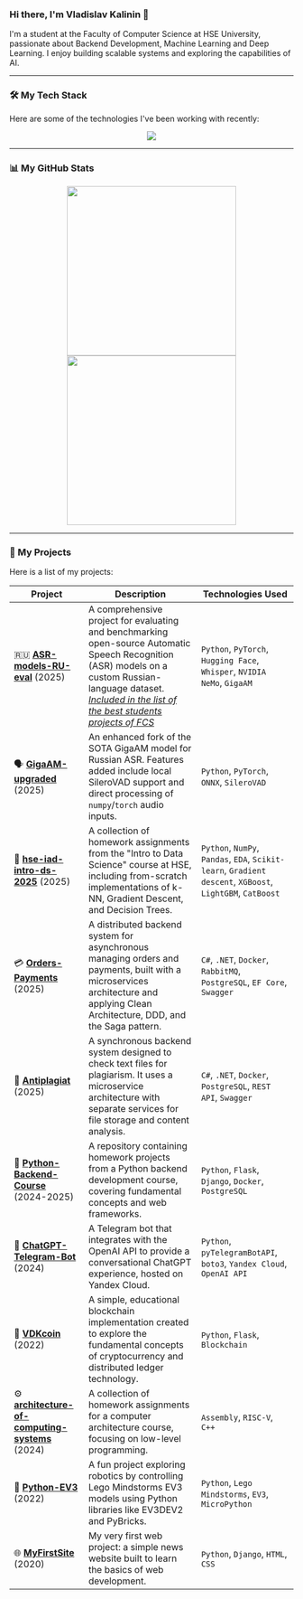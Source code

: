 ### Hi there, I'm Vladislav Kalinin 👋

I'm a student at the Faculty of Computer Science at HSE University, passionate about Backend Development, Machine Learning and Deep Learning. I enjoy building scalable systems and exploring the capabilities of AI.

---

### 🛠️ My Tech Stack

Here are some of the technologies I've been working with recently:

<p align="center">
  <a href="https://skillicons.dev">
    <img src="https://skillicons.dev/icons?i=python,pytorch,sklearn,cs,dotnet,docker,postgres,django,flask,git,github,vscode&perline=6" />
  </a>
</p>

---

### 📊 My GitHub Stats

<p align="center">
  <img height="300em" src="https://github-readme-stats.vercel.app/api?username=KalininVD&show_icons=true&theme=dark&include_all_commits=true&count_private=true&hide_rank=true&show=prs_merged"/>
  <img height="300em" src="https://github-readme-stats.vercel.app/api/top-langs/?username=KalininVD&layout=pie&langs_count=6&theme=dark"/>
</p>

---

### 🚀 My Projects

Here is a list of my projects:

| Project                                                                                                   | Description                                                                                                                                                                | Technologies Used                                                              |
| --------------------------------------------------------------------------------------------------------- | -------------------------------------------------------------------------------------------------------------------------------------------------------------------------- | ------------------------------------------------------------------------------ |
| 🇷🇺 **[ASR-models-RU-eval](https://github.com/KalininVD/ASR-models-RU-eval)** (2025)                               | A comprehensive project for evaluating and benchmarking open-source Automatic Speech Recognition (ASR) models on a custom Russian-language dataset. [_Included in the list of the best students projects of FCS_](https://cs.hse.ru/cppr/best_projects/russian_speech_model_analysis)                        | `Python`, `PyTorch`, `Hugging Face`, `Whisper`, `NVIDIA NeMo`, `GigaAM`                  |
| 🗣️ **[GigaAM-upgraded](https://github.com/KalininVD/GigaAM-upgraded)** (2025)                                     | An enhanced fork of the SOTA GigaAM model for Russian ASR. Features added include local SileroVAD support and direct processing of `numpy`/`torch` audio inputs.           | `Python`, `PyTorch`, `ONNX`, `SileroVAD`                                                    |
| 🧠 **[hse-iad-intro-ds-2025](https://github.com/KalininVD/hse-iad-intro-ds-2025)** (2025)                         | A collection of homework assignments from the "Intro to Data Science" course at HSE, including from-scratch implementations of k-NN, Gradient Descent, and Decision Trees. | `Python`, `NumPy`, `Pandas`, `EDA`, `Scikit-learn`, `Gradient descent`, `XGBoost`, `LightGBM`, `CatBoost` |
| 💳 **[Orders-Payments](https://github.com/KalininVD/Orders-Payments)** (2025)                                     | A distributed backend system for asynchronous managing orders and payments, built with a microservices architecture and applying Clean Architecture, DDD, and the Saga pattern.         | `C#`, `.NET`, `Docker`, `RabbitMQ`, `PostgreSQL`, `EF Core`, `Swagger`                    |
| 📄 **[Antiplagiat](https://github.com/KalininVD/Antiplagiat)** (2025)                                             | A synchronous backend system designed to check text files for plagiarism. It uses a microservice architecture with separate services for file storage and content analysis.            | `C#`, `.NET`, `Docker`, `PostgreSQL`, `REST API`, `Swagger`                               |
| 🐍 **[Python-Backend-Course](https://github.com/KalininVD/Python-Backend-Course)** (2024-2025)                         | A repository containing homework projects from a Python backend development course, covering fundamental concepts and web frameworks.                                      | `Python`, `Flask`, `Django`, `Docker`, `PostgreSQL`                                                    |
| 🤖 **[ChatGPT-Telegram-Bot](https://github.com/KalininVD/ChatGPT-Telegram-Bot)** (2024)                           | A Telegram bot that integrates with the OpenAI API to provide a conversational ChatGPT experience, hosted on Yandex Cloud.                                                 | `Python`, `pyTelegramBotAPI`, `boto3`, `Yandex Cloud`, `OpenAI API`                          |
| 🔗 **[VDKcoin](https://github.com/KalininVD/VDKcoin)** (2022)                                                     | A simple, educational blockchain implementation created to explore the fundamental concepts of cryptocurrency and distributed ledger technology.                           | `Python`, `Flask`, `Blockchain`                                                              |
| ⚙️ **[architecture-of-computing-systems](https://github.com/KalininVD/architecture-of-computing-systems)** (2024) | A collection of homework assignments for a computer architecture course, focusing on low-level programming.                                                                | `Assembly`, `RISC-V`, `C++`                                                              |
| 🧱 **[Python-EV3](https://github.com/KalininVD/Python-EV3)** (2022)                                               | A fun project exploring robotics by controlling Lego Mindstorms EV3 models using Python libraries like EV3DEV2 and PyBricks.                                               | `Python`, `Lego Mindstorms`, `EV3`, `MicroPython`                                                                       |
| 🌐 **[MyFirstSite](https://github.com/KalininVD/MyFirstSite)** (2020)                                            | My very first web project: a simple news website built to learn the basics of web development.                                                                             | `Python`, `Django`, `HTML`, `CSS`                                              |
